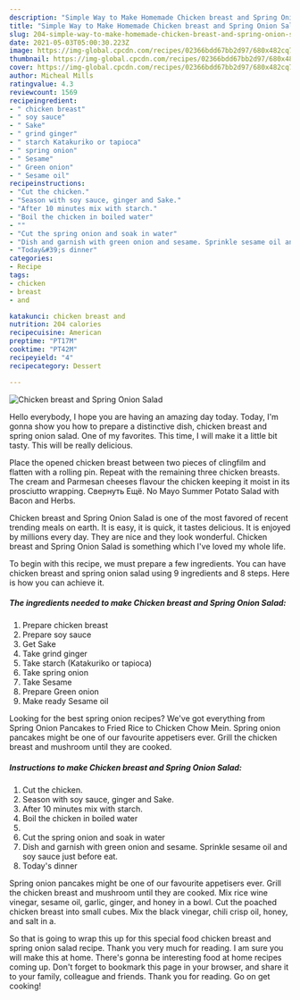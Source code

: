```yaml
---
description: "Simple Way to Make Homemade Chicken breast and Spring Onion Salad"
title: "Simple Way to Make Homemade Chicken breast and Spring Onion Salad"
slug: 204-simple-way-to-make-homemade-chicken-breast-and-spring-onion-salad
date: 2021-05-03T05:00:30.223Z
image: https://img-global.cpcdn.com/recipes/02366bdd67bb2d97/680x482cq70/chicken-breast-and-spring-onion-salad-recipe-main-photo.jpg
thumbnail: https://img-global.cpcdn.com/recipes/02366bdd67bb2d97/680x482cq70/chicken-breast-and-spring-onion-salad-recipe-main-photo.jpg
cover: https://img-global.cpcdn.com/recipes/02366bdd67bb2d97/680x482cq70/chicken-breast-and-spring-onion-salad-recipe-main-photo.jpg
author: Micheal Mills
ratingvalue: 4.3
reviewcount: 1569
recipeingredient:
- " chicken breast"
- " soy sauce"
- " Sake"
- " grind ginger"
- " starch Katakuriko or tapioca"
- " spring onion"
- " Sesame"
- " Green onion"
- " Sesame oil"
recipeinstructions:
- "Cut the chicken."
- "Season with soy sauce, ginger and Sake."
- "After 10 minutes mix with starch."
- "Boil the chicken in boiled water"
- ""
- "Cut the spring onion and soak in water"
- "Dish and garnish with green onion and sesame. Sprinkle sesame oil and soy sauce just before eat."
- "Today&#39;s dinner"
categories:
- Recipe
tags:
- chicken
- breast
- and

katakunci: chicken breast and 
nutrition: 204 calories
recipecuisine: American
preptime: "PT17M"
cooktime: "PT42M"
recipeyield: "4"
recipecategory: Dessert

---
```



![Chicken breast and Spring Onion Salad](https://img-global.cpcdn.com/recipes/02366bdd67bb2d97/680x482cq70/chicken-breast-and-spring-onion-salad-recipe-main-photo.jpg)

Hello everybody, I hope you are having an amazing day today. Today, I'm gonna show you how to prepare a distinctive dish, chicken breast and spring onion salad. One of my favorites. This time, I will make it a little bit tasty. This will be really delicious.

Place the opened chicken breast between two pieces of clingfilm and flatten with a rolling pin. Repeat with the remaining three chicken breasts. The cream and Parmesan cheeses flavour the chicken keeping it moist in its prosciutto wrapping. Свернуть Ещё. No Mayo Summer Potato Salad with Bacon and Herbs.

Chicken breast and Spring Onion Salad is one of the most favored of recent trending meals on earth. It is easy, it is quick, it tastes delicious. It is enjoyed by millions every day. They are nice and they look wonderful. Chicken breast and Spring Onion Salad is something which I've loved my whole life.


To begin with this recipe, we must prepare a few ingredients. You can have chicken breast and spring onion salad using 9 ingredients and 8 steps. Here is how you can achieve it.

<!--inarticleads1-->

##### The ingredients needed to make Chicken breast and Spring Onion Salad:

1. Prepare  chicken breast
1. Prepare  soy sauce
1. Get  Sake
1. Take  grind ginger
1. Take  starch (Katakuriko or tapioca)
1. Take  spring onion
1. Take  Sesame
1. Prepare  Green onion
1. Make ready  Sesame oil


Looking for the best spring onion recipes? We&#39;ve got everything from Spring Onion Pancakes to Fried Rice to Chicken Chow Mein. Spring onion pancakes might be one of our favourite appetisers ever. Grill the chicken breast and mushroom until they are cooked. 

<!--inarticleads2-->

##### Instructions to make Chicken breast and Spring Onion Salad:

1. Cut the chicken.
1. Season with soy sauce, ginger and Sake.
1. After 10 minutes mix with starch.
1. Boil the chicken in boiled water
1. 
1. Cut the spring onion and soak in water
1. Dish and garnish with green onion and sesame. Sprinkle sesame oil and soy sauce just before eat.
1. Today&#39;s dinner


Spring onion pancakes might be one of our favourite appetisers ever. Grill the chicken breast and mushroom until they are cooked. Mix rice wine vinegar, sesame oil, garlic, ginger, and honey in a bowl. Cut the poached chicken breast into small cubes. Mix the black vinegar, chili crisp oil, honey, and salt in a. 

So that is going to wrap this up for this special food chicken breast and spring onion salad recipe. Thank you very much for reading. I am sure you will make this at home. There's gonna be interesting food at home recipes coming up. Don't forget to bookmark this page in your browser, and share it to your family, colleague and friends. Thank you for reading. Go on get cooking!
